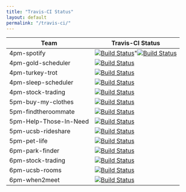 ```yaml
---
title: "Travis-CI Status"
layout: default
permalink: "/travis-ci/"
---
```


| Team | Travis-CI Status |
|------|------------------|
|4pm-spotify|[![Build Status](https://travis-ci.org/ucsb-cs48-w19/4pm-spotify.svg?branch=master)](https://travis-ci.org/ucsb-cs48-w19/4pm-spotify)"[![Build Status](https://travis-ci.org/ucsb-cs48-w19/4pm-spotify.svg?branch=master)](https://travis-ci.org/ucsb-cs48-w19/4pm-spotify)|
|4pm-gold-scheduler|[![Build Status](https://travis-ci.org/ucsb-cs48-w19/4pm-gold-scheduler.svg?branch=master)](https://travis-ci.org/ucsb-cs48-w19/4pm-gold-scheduler)|
|4pm-turkey-trot|[![Build Status](https://travis-ci.org/ucsb-cs48-w19/4pm-turkey-trot.svg?branch=master)](https://travis-ci.org/ucsb-cs48-w19/4pm-turkey-trot)|
|4pm-sleep-scheduler|[![Build Status](https://travis-ci.org/ucsb-cs48-w19/4pm-sleep-scheduler.svg?branch=master)](https://travis-ci.org/ucsb-cs48-w19/4pm-sleep-scheduler)|
|4pm-stock-trading|[![Build Status](https://travis-ci.org/ucsb-cs48-w19/4pm-stock-trading.svg?branch=master)](https://travis-ci.org/ucsb-cs48-w19/4pm-stock-trading)|
|5pm-buy-my-clothes|[![Build Status](https://travis-ci.org/ucsb-cs48-w19/5pm-buy-my-clothes.svg?branch=master)](https://travis-ci.org/ucsb-cs48-w19/5pm-buy-my-clothes)|
|5pm-findtheroommate|[![Build Status](https://travis-ci.org/ucsb-cs48-w19/5pm-findtheroommate.svg?branch=master)](https://travis-ci.org/ucsb-cs48-w19/5pm-findtheroommate)|
|5pm-Help-Those-In-Need|[![Build Status](https://travis-ci.org/ucsb-cs48-w19/5pm-Help-Those-In-Need.svg?branch=master)](https://travis-ci.org/ucsb-cs48-w19/5pm-Help-Those-In-Need)|
|5pm-ucsb-rideshare|[![Build Status](https://travis-ci.org/ucsb-cs48-w19/5pm-ucsb-rideshare.svg?branch=master)](https://travis-ci.org/ucsb-cs48-w19/5pm-ucsb-rideshare)|
|5pm-pet-life|[![Build Status](https://travis-ci.org/ucsb-cs48-w19/5pm-pet-life.svg?branch=master)](https://travis-ci.org/ucsb-cs48-w19/5pm-pet-life)|
|6pm-park-finder|[![Build Status](https://travis-ci.org/ucsb-cs48-w19/6pm-park-finder.svg?branch=master)](https://travis-ci.org/ucsb-cs48-w19/6pm-park-finder)|
|6pm-stock-trading|[![Build Status](https://travis-ci.org/ucsb-cs48-w19/6pm-stock-trading.svg?branch=master)](https://travis-ci.org/ucsb-cs48-w19/6pm-stock-trading)|
|6pm-ucsb-rooms|[![Build Status](https://travis-ci.org/ucsb-cs48-w19/6pm-ucsb-rooms.svg?branch=master)](https://travis-ci.org/ucsb-cs48-w19/6pm-ucsb-rooms)|
|6pm-when2meet|[![Build Status](https://travis-ci.org/ucsb-cs48-w19/6pm-when2meet.svg?branch=master)](https://travis-ci.org/ucsb-cs48-w19/6pm-when2meet)|
